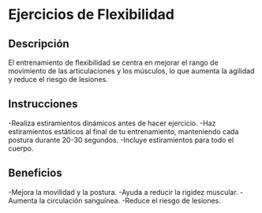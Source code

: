 # Ejercicios de Flexibilidad

## Descripción
El entrenamiento de flexibilidad se centra en mejorar el rango de movimiento de las articulaciones y los músculos, lo que aumenta la agilidad y reduce el riesgo de lesiones.

## Instrucciones
-Realiza estiramientos dinámicos antes de hacer ejercicio.
-Haz estiramientos estáticos al final de tu entrenamiento, manteniendo cada postura durante 20-30 segundos.
-Incluye estiramientos para todo el cuerpo.

## Beneficios
-Mejora la movilidad y la postura.
-Ayuda a reducir la rigidez muscular.
-Aumenta la circulación sanguínea.
-Reduce el riesgo de lesiones.